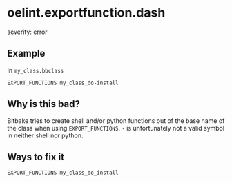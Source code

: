 # oelint.exportfunction.dash

severity: error

## Example

In ``my_class.bbclass``

```
EXPORT_FUNCTIONS my_class_do-install
```

## Why is this bad?

Bitbake tries to create shell and/or python functions out of the base name of the class when
using ``EXPORT_FUNCTIONS``.
``-`` is unfortunately not a valid symbol in neither shell nor python.

## Ways to fix it

```
EXPORT_FUNCTIONS my_class_do_install
```
